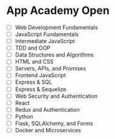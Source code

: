 # App Academy Open

- [ ] Web Development Fundamentals
- [ ] JavaScript Fundamentals
- [ ] Intermediate JavaScript
- [ ] TDD and OOP
- [ ] Data Structures and Algorithms
- [ ] HTML and CSS
- [ ] Servers, APIs, and Promises
- [ ] Frontend JavaScript
- [ ] Express & SQL
- [ ] Express & Sequelize
- [ ] Web Security and Authentication
- [ ] React
- [ ] Redux and Authentication
- [ ] Python
- [ ] Flask, SQLAlchemy, and Forms
- [ ] Docker and Microservices
